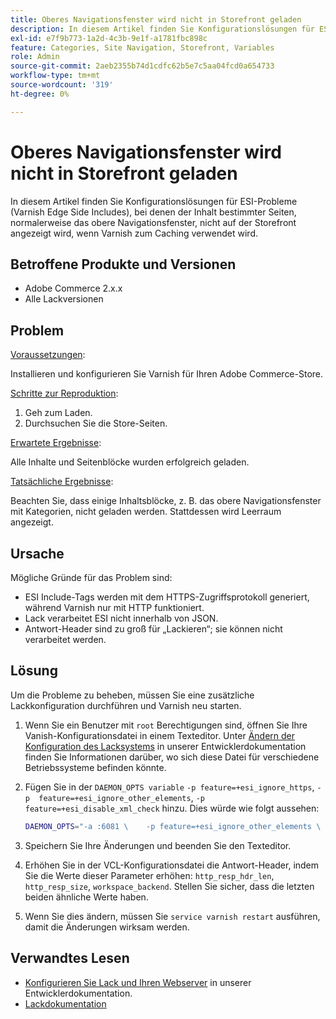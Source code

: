 ```yaml
---
title: Oberes Navigationsfenster wird nicht in Storefront geladen
description: In diesem Artikel finden Sie Konfigurationslösungen für ESI-Probleme (Varnish Edge Side Includes), bei denen der Inhalt bestimmter Seiten, normalerweise das obere Navigationsfenster, nicht auf der Storefront angezeigt wird, wenn Varnish zum Caching verwendet wird.
exl-id: e7f9b773-1a2d-4c3b-9e1f-a1781fbc898c
feature: Categories, Site Navigation, Storefront, Variables
role: Admin
source-git-commit: 2aeb2355b74d1cdfc62b5e7c5aa04fcd0a654733
workflow-type: tm+mt
source-wordcount: '319'
ht-degree: 0%

---
```


# Oberes Navigationsfenster wird nicht in Storefront geladen

In diesem Artikel finden Sie Konfigurationslösungen für ESI-Probleme (Varnish Edge Side Includes), bei denen der Inhalt bestimmter Seiten, normalerweise das obere Navigationsfenster, nicht auf der Storefront angezeigt wird, wenn Varnish zum Caching verwendet wird.

## Betroffene Produkte und Versionen

* Adobe Commerce 2.x.x
* Alle Lackversionen

## Problem

<u>Voraussetzungen</u>:

Installieren und konfigurieren Sie Varnish für Ihren Adobe Commerce-Store.

<u>Schritte zur Reproduktion</u>:

1. Geh zum Laden.
1. Durchsuchen Sie die Store-Seiten.

<u>Erwartete Ergebnisse</u>:

Alle Inhalte und Seitenblöcke wurden erfolgreich geladen.

<u>Tatsächliche Ergebnisse</u>:

Beachten Sie, dass einige Inhaltsblöcke, z. B. das obere Navigationsfenster mit Kategorien, nicht geladen werden. Stattdessen wird Leerraum angezeigt.

## Ursache

Mögliche Gründe für das Problem sind:

* ESI Include-Tags werden mit dem HTTPS-Zugriffsprotokoll generiert, während Varnish nur mit HTTP funktioniert.
* Lack verarbeitet ESI nicht innerhalb von JSON.
* Antwort-Header sind zu groß für „Lackieren“; sie können nicht verarbeitet werden.

## Lösung

Um die Probleme zu beheben, müssen Sie eine zusätzliche Lackkonfiguration durchführen und Varnish neu starten.

1. Wenn Sie ein Benutzer mit `root` Berechtigungen sind, öffnen Sie Ihre Vanish-Konfigurationsdatei in einem Texteditor. Unter [Ändern der Konfiguration des Lacksystems](https://experienceleague.adobe.com/de/docs/commerce-operations/configuration-guide/cache/config-varnish-server) in unserer Entwicklerdokumentation finden Sie Informationen darüber, wo sich diese Datei für verschiedene Betriebssysteme befinden könnte.
1. Fügen Sie in der `DAEMON_OPTS variable` `-p feature=+esi_ignore_https`, `-p  feature=+esi_ignore_other_elements`, `-p  feature=+esi_disable_xml_check` hinzu. Dies würde wie folgt aussehen:

   ```bash
   DAEMON_OPTS="-a :6081 \    -p feature=+esi_ignore_other_elements \    -p feature=+esi_disable_xml_check \    -p feature=+esi_ignore_https \    -T localhost:6082 \    -f /etc/varnish/default.vcl \    -S /etc/varnish/secret \    -s malloc,256m"
   ```

1. Speichern Sie Ihre Änderungen und beenden Sie den Texteditor.
1. Erhöhen Sie in der VCL-Konfigurationsdatei die Antwort-Header, indem Sie die Werte dieser Parameter erhöhen: `http_resp_hdr_len`, `http_resp_size`, `workspace_backend`. Stellen Sie sicher, dass die letzten beiden ähnliche Werte haben.
1. Wenn Sie dies ändern, müssen Sie `service varnish restart` ausführen, damit die Änderungen wirksam werden.

## Verwandtes Lesen

* [Konfigurieren Sie Lack und Ihren Webserver](https://experienceleague.adobe.com/de/docs/commerce-operations/configuration-guide/cache/config-varnish-server) in unserer Entwicklerdokumentation.
* [Lackdokumentation](https://varnish-cache.org/docs/5.1/reference/index.html)
